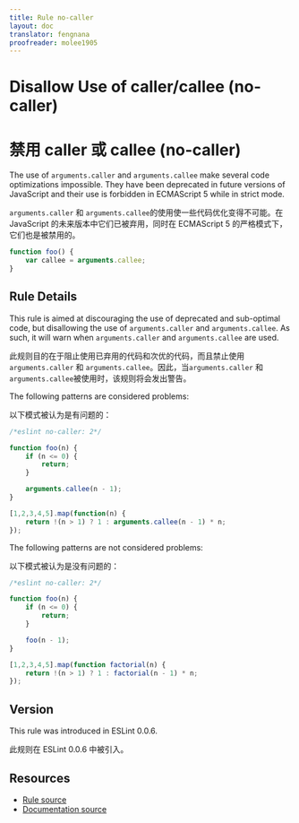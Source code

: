 ```yaml
---
title: Rule no-caller
layout: doc
translator: fengnana
proofreader: molee1905
---
```

<!-- Note: No pull requests accepted for this file. See README.md in the root directory for details. -->

# Disallow Use of caller/callee (no-caller)

# 禁用 caller 或 callee (no-caller)

The use of `arguments.caller` and `arguments.callee` make several code optimizations impossible. They have been deprecated in future versions of JavaScript and their use is forbidden in ECMAScript 5 while in strict mode.

`arguments.caller` 和 `arguments.callee`的使用使一些代码优化变得不可能。在 JavaScript 的未来版本中它们已被弃用，同时在 ECMAScript 5 的严格模式下，它们也是被禁用的。

```js
function foo() {
    var callee = arguments.callee;
}
```

## Rule Details

This rule is aimed at discouraging the use of deprecated and sub-optimal code, but disallowing the use of `arguments.caller` and `arguments.callee`. As such, it will warn when `arguments.caller` and `arguments.callee` are used.

此规则目的在于阻止使用已弃用的代码和次优的代码，而且禁止使用`arguments.caller` 和 `arguments.callee`。因此，当`arguments.caller` 和 `arguments.callee`被使用时，该规则将会发出警告。

The following patterns are considered problems:

以下模式被认为是有问题的：

```js
/*eslint no-caller: 2*/

function foo(n) {
    if (n <= 0) {
        return;
    }

    arguments.callee(n - 1);
}

[1,2,3,4,5].map(function(n) {
    return !(n > 1) ? 1 : arguments.callee(n - 1) * n;
});
```

The following patterns are not considered problems:

以下模式被认为是没有问题的：

```js
/*eslint no-caller: 2*/

function foo(n) {
    if (n <= 0) {
        return;
    }

    foo(n - 1);
}

[1,2,3,4,5].map(function factorial(n) {
    return !(n > 1) ? 1 : factorial(n - 1) * n;
});
```

## Version

This rule was introduced in ESLint 0.0.6.

此规则在 ESLint 0.0.6 中被引入。

## Resources

* [Rule source](https://github.com/eslint/eslint/tree/master/lib/rules/no-caller.js)
* [Documentation source](https://github.com/eslint/eslint/tree/master/docs/rules/no-caller.md)
